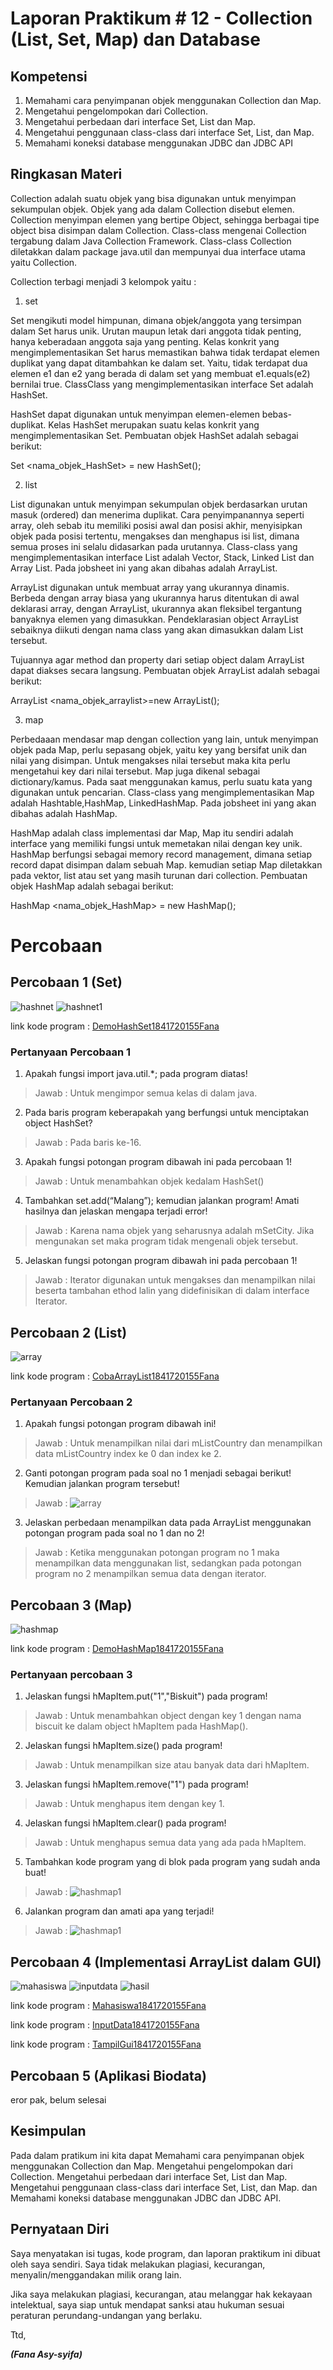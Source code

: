 # Laporan Praktikum # 12 - Collection (List, Set, Map) dan Database  

## Kompetensi

1. Memahami cara penyimpanan objek menggunakan Collection dan Map. 
2. Mengetahui pengelompokan dari Collection. 
3. Mengetahui perbedaan dari interface Set, List dan Map. 
4. Mengetahui penggunaan class-class dari interface Set, List, dan Map. 
5. Memahami koneksi database menggunakan JDBC dan JDBC API

## Ringkasan Materi

Collection adalah suatu objek yang bisa digunakan untuk menyimpan sekumpulan objek. Objek yang ada dalam Collection disebut elemen. Collection menyimpan elemen yang bertipe Object, sehingga berbagai tipe object bisa disimpan dalam Collection. Class-class mengenai Collection tergabung dalam Java Collection Framework. Class-class Collection diletakkan dalam package java.util dan mempunyai dua interface utama yaitu Collection. 

 Collection terbagi menjadi 3 kelompok yaitu : 
 1. set

 Set mengikuti model himpunan, dimana objek/anggota yang tersimpan dalam Set harus unik. Urutan maupun letak dari anggota tidak penting, hanya keberadaan anggota saja yang penting. Kelas konkrit yang mengimplementasikan Set harus memastikan bahwa tidak terdapat elemen duplikat yang dapat ditambahkan ke dalam set. Yaitu, tidak terdapat dua elemen e1 dan e2 yang berada di dalam set yang membuat e1.equals(e2) bernilai true. ClassClass yang mengimplementasikan interface Set adalah HashSet.


HashSet dapat digunakan untuk menyimpan elemen-elemen bebas-duplikat. Kelas HashSet merupakan suatu kelas konkrit yang mengimplementasikan Set. Pembuatan objek HashSet adalah sebagai berikut: 

Set <nama_objek_HashSet> = new HashSet(); 


 2. list

List digunakan untuk menyimpan sekumpulan objek berdasarkan urutan masuk (ordered) dan menerima duplikat. Cara penyimpanannya seperti array, oleh sebab itu memiliki posisi awal dan posisi akhir, menyisipkan objek pada posisi tertentu, mengakses dan menghapus isi list, dimana semua proses ini selalu didasarkan pada urutannya. Class-class yang mengimplementasikan interface List adalah Vector, Stack, Linked List dan Array List. Pada jobsheet ini yang akan dibahas adalah ArrayList.  


ArrayList digunakan untuk membuat array yang ukurannya dinamis. Berbeda dengan array biasa yang ukurannya harus ditentukan di awal deklarasi array, dengan ArrayList, ukurannya akan fleksibel tergantung banyaknya elemen yang dimasukkan. Pendeklarasian object ArrayList sebaiknya diikuti dengan nama class yang akan dimasukkan dalam List tersebut. 

Tujuannya agar method dan property dari setiap object dalam ArrayList dapat diakses secara langsung. Pembuatan objek ArrayList adalah sebagai berikut: 

ArrayList <nama_objek_arraylist>=new ArrayList();

 3. map
 
Perbedaaan mendasar map dengan collection yang lain, untuk menyimpan objek pada Map, perlu sepasang objek, yaitu key yang bersifat unik dan nilai yang disimpan. Untuk mengakses nilai tersebut maka kita perlu mengetahui key dari nilai tersebut. Map juga dikenal sebagai dictionary/kamus. Pada saat menggunakan kamus, perlu suatu kata yang digunakan untuk pencarian. Class-class yang mengimplementasikan Map adalah Hashtable,HashMap, LinkedHashMap. Pada jobsheet ini yang akan dibahas adalah HashMap. 


HashMap adalah class implementasi dar Map, Map itu sendiri adalah interface yang memiliki fungsi untuk memetakan nilai dengan key unik. HashMap berfungsi sebagai memory record management, dimana setiap record dapat disimpan dalam sebuah Map. kemudian setiap Map diletakkan pada vektor, list atau set yang masih turunan dari collection. Pembuatan objek HashMap adalah sebagai berikut: 

HashMap <nama_objek_HashMap> = new HashMap(); 


# Percobaan

## Percobaan 1 (Set)

![hashnet](img/hashnet.PNG)
![hashnet1](img/hashnet1.PNG)

link kode program : 
[DemoHashSet1841720155Fana](../../src/12_Java_API/DemoHashSet1841720155Fana.java)

### Pertanyaan Percobaan 1 

1. Apakah fungsi import java.util.*; pada program diatas!
> Jawab :
Untuk mengimpor semua kelas di dalam java.

2. Pada baris program keberapakah yang berfungsi untuk menciptakan object HashSet?
> Jawab :
Pada baris ke-16.

3. Apakah fungsi potongan program dibawah ini pada percobaan 1!
> Jawab :
Untuk menambahkan objek kedalam HashSet()

4. Tambahkan set.add(“Malang”); kemudian jalankan program! Amati hasilnya dan
jelaskan mengapa terjadi error!
> Jawab :
Karena nama objek yang seharusnya adalah mSetCity. Jika mengunakan set maka
program tidak mengenali objek tersebut.

5. Jelaskan fungsi potongan program dibawah ini pada percobaan 1!
> Jawab :
Iterator digunakan untuk mengakses dan menampilkan nilai beserta tambahan ethod lalin
yang didefinisikan di dalam interface Iterator.


## Percobaan 2 (List) 

![array](img/array.PNG)


link kode program : 
[CobaArrayList1841720155Fana](../../src/12_Java_API/CobaArrayList1841720155Fana.java)


### Pertanyaan Percobaan 2

1. Apakah fungsi potongan program dibawah ini!
> Jawab :
Untuk menampilkan nilai dari mListCountry dan menampilkan data mListCountry index
ke 0 dan index ke 2.

2. Ganti potongan program pada soal no 1 menjadi sebagai berikut!
Kemudian jalankan program tersebut!
> Jawab :
![array](img/array.PNG)

3. Jelaskan perbedaan menampilkan data pada ArrayList menggunakan potongan program
pada soal no 1 dan no 2!
> Jawab :
Ketika menggunakan potongan program no 1 maka menampilkan data menggunakan list,
sedangkan pada potongan program no 2 menampilkan semua data dengan iterator.


## Percobaan 3 (Map)

![hashmap](img/hashmap.PNG)

link kode program : 
[DemoHashMap1841720155Fana](../../src/12_Java_API/DemoHashMap1841720155Fana.java)


### Pertanyaan percobaan 3

1. Jelaskan fungsi hMapItem.put("1","Biskuit") pada program!
> Jawab :
Untuk menambahkan object dengan key 1 dengan nama biscuit ke dalam object
hMapItem pada HashMap().
2. Jelaskan fungsi hMapItem.size() pada program!
> Jawab :
Untuk menampilkan size atau banyak data dari hMapItem.
3. Jelaskan fungsi hMapItem.remove("1") pada program!
> Jawab :
Untuk menghapus item dengan key 1.
4. Jelaskan fungsi hMapItem.clear() pada program!
> Jawab :
Untuk menghapus semua data yang ada pada hMapItem.
5. Tambahkan kode program yang di blok pada program yang sudah anda buat!
> Jawab :
![hashmap1](img/hashmap1.PNG)
6. Jalankan program dan amati apa yang terjadi!
> Jawab :
![hashmap1](img/hashmap1.PNG)

## Percobaan 4 (Implementasi ArrayList dalam GUI)

![mahasiswa](img/mahasiswa.PNG)
![inputdata](img/inputdata.PNG)
![hasil](img/hasil.PNG)

link kode program : 
[Mahasiswa1841720155Fana](../../src/12_Java_API/Mahasiswa1841720155Fana.java)

link kode program : 
[InputData1841720155Fana](../../src/12_Java_API/InputData1841720155Fana.java)

link kode program : 
[TampilGui1841720155Fana](../../src/12_Java_API/TampilGui1841720155Fana.java)


## Percobaan 5 (Aplikasi Biodata) 

eror pak, belum selesai



## Kesimpulan

Pada dalam pratikum ini kita dapat  Memahami cara penyimpanan objek menggunakan Collection dan Map. Mengetahui pengelompokan dari Collection. Mengetahui perbedaan dari interface Set, List dan Map. Mengetahui penggunaan class-class dari interface Set, List, dan Map. dan Memahami koneksi database menggunakan JDBC dan JDBC API.


## Pernyataan Diri

Saya menyatakan isi tugas, kode program, dan laporan praktikum ini dibuat oleh saya sendiri. Saya tidak melakukan plagiasi, kecurangan, menyalin/menggandakan milik orang lain.

Jika saya melakukan plagiasi, kecurangan, atau melanggar hak kekayaan intelektual, saya siap untuk mendapat sanksi atau hukuman sesuai peraturan perundang-undangan yang berlaku.

Ttd,

***(Fana Asy-syifa)***